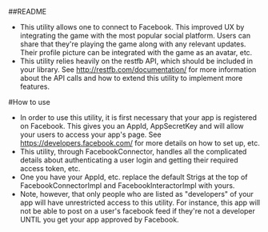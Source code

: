 ##README 

* This utility allows one to connect to Facebook. This improved UX by integrating the game with the most popular social platform. Users can share that they're playing the game along with any relevant updates. Their profile picture can be integrated with the game as an avatar, etc.
* This utility relies heavily on the restfb API, which should be included in your library. See http://restfb.com/documentation/ for more information about the API calls and how to extend this utility to implement more features. 


#How to use
* In order to use this utility, it is first necessary that your app is registered on Facebook. This gives you an AppId, AppSecretKey and will allow your users to access your app's page. See https://developers.facebook.com/ for more details on how to set up, etc.
* This utility, through FacebookConnector, handles all the complicated details about authenticating a user login and getting their required access token, etc.
* One you have your AppId, etc. replace the default Strigs at the top of FacebookConnectorImpl and FacebookInteractorImpl with yours. 
* Note, however, that only people who are listed as "developers" of your app will have unrestricted access to this utility. For instance, this app will not be able to post on a user's facebook feed if they're not a developer UNTIL you get your app approved by Facebook.